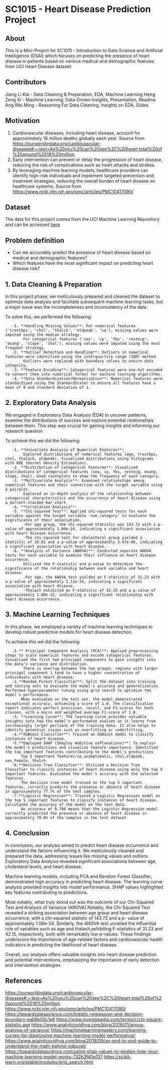 # SC1015 - Heart Disease Prediction Project

## About
This is a Mini-Project for SC1015 - Introduction to Data Science and Artificial Intelligence (DSAI) which focuses on predicting the presence of heart disease in patients based on various medical and demographic features from UCI Heart Disease dataset.

## Contributors
Jiang Li Kai - Data Cleaning & Preparation, EDA, Machine Learning
Heng Zeng Xi - Machine Learning, Data-Driven Insights, Presentation, Readme
Ang Wei Ming - Reasoning For Data Cleaning, Insights on EDA, Slides

## Motivation
1. Cardiovascular diseases, including heart disease, account for approximately 18 million deaths globally each year. Source from https://ourworldindata.org/cardiovascular-diseases#:~:text=As%20you%20can%20see%2C%20heart,total%20of%20around%2018%20million.
2. Early intervention can prevent or delay the progression of heart disease, reducing the risk of complications such as heart attacks and strokes.
3. By leveraging machine learning models, healthcare providers can identify high-risk individuals and implement targeted prevention and treatment strategies, reducing the overall burden of heart disease on healthcare systems.
   Source from https://www.ncbi.nlm.nih.gov/pmc/articles/PMC10417090/

## Dataset
The data for this project comes from the UCI Machine Learning Repository and can be accessed [here](https://archive.ics.uci.edu/ml/datasets/Heart+Disease)

## Problem definition
* Can we accurately predict the presence of heart disease based on medical and demographic features?
* Which features have the most significant impact on predicting heart disease risk?

## 1. Data Cleaning & Preparation
   In this project phase, we meticulously prepared and cleaned the dataset to optimize data analysis and facilitate subsequent machine learning tasks, but a major issue was the incompleteness and inconsistency of the data.

   To solve this, we performed the following:

       -1. **Handling Missing Values**: For numerical features ('trestbps', 'chol', 'thalch', 'oldpeak', 'ca'), missing values were imputed using the median strategy.
            For categorical features ('sex', 'cp', 'fbs', 'restecg', 'exang', 'slope', 'thal'), missing values were imputed using the most frequent strategy.
       -2. **Outlier Detection and Handling**: Outliers in numerical features were identified using the interquartile range (IQR) method.
            Outliers were replaced with boundary values to ensure data integrity.
       -3. **Feature Encoding**: Categorical features were one-hot encoded to convert them into numerical format for machine learning algorithms.
       -4. **Data Standardization/Normalization**: Numerical features were standardized using the StandardScaler to ensure all features have a mean of 0 and standard deviation of 1.

## 2. Exploratory Data Analysis
   We engaged in Exploratory Data Analysis (EDA) to uncover patterns, examine the distributions of success and explore potential relationships between them. This step was crucial for gaining insights and informing our research question

   To achieve this we did the following:

       -1. **Univariate Analysis of Numerical Features**:
            Explored distributions of numerical features (age, trestbps, chol, thalach, oldpeak). Visualized distributions using histograms with KDE (Kernel Density Estimation).
       -2. **Distribution of Categorical Features**: Visualized distributions of categorical features (sex, cp, fbs, restecg, exang, slope, thal). Used countplots to show the frequency of each category.
       -3. **Multivariate Analysis**: Examined relationships among numerical features and their connection with the target variable using a pairplot. 
            Explored an in-depth analysis of the relationship between categorical characteristics and the occurrence of heart disease using a percent-stacked bar chart
       -4. **Correlation Analysis**: 
       -5. **Chi-Squared Test**: Applied chi-squared tests for each variable against the target variable 'num_category' to evaluate the significance of their association. 
            -For age group, the chi-squared statistic was 143.72 with a p-value of approximately 1.06e-24, indicating a significant association with heart disease occurrence.
            -The chi-squared test for cholesterol group yielded a statistic of 39.81 and a p-value of approximately 3.47e-06, indicating a significant association with heart disease.
       -6. **Analysis of Variance (ANOVA)**: Conducted separate ANOVA tests for each variable to examine their influence on heart disease occurrence. 
            Utilized the F-statistic and p-value to determine the significance of the relationship between each variable and heart disease.
            -For age, the ANOVA test yielded an F-statistic of 31.23 with a p-value of approximately 2.11e-24, indicating a significant association with heart disease.
            -Thalach exhibited an F-statistic of 42.15 and a p-value of approximately 1.80e-32, indicating a significant relationship with heart disease occurrence.
   
## 3. Machine Learning Techniques
   In this phase, we employed a variety of machine learning techniques to develop robust predictive models for heart disease detection. 
  
   To achieve this we did the following:

       -1.** Principal Component Analysis (PCA)**: Applied preprocessing steps to scale numerical features and encode categorical features. Visualized the first two principal components to gain insights into the data's variance and distribution.
            There is overlap between the two groups, regions with larger principal component 1 tend to have a higher concentration of individuals with heart disease.
       -2.**Random Forest Classifier**: Split the dataset into training and testing sets to evaluate the model's accuracy and generalization. Performed hyperparameter tuning using grid search to optimize the model's performance.
           When evaluated on the test set, the model demonstrated exceptional accuracy, achieving a score of 1.0. The classification report indicates perfect precision, recall, and F1-scores for both classes, with a macro and weighted average F1-score of 1.0.
       -3. **Learning Curve**: The learning curve provides valuable insights into how the model's performance evolves as it learns from increasingly larger portions of the training data. It also helps to identify potential issues such as overfitting or underfitting.
       -4.**XGBoost Classifier**: Trained an XGBoost model to classify instances of heart disease.
       -5.**Employed SHAP (SHapley Additive exPlanations)**: To explain the model's predictions and visualize feature importance. Identified the top important features contributing to the model's predictions
           Top 5 important features:cp_asymptomatic, chol,oldpeak, sex_Female, thalch
       -6.**Decision Tree Classifier**: Utilized a Decision Tree Classifier to classify instances of heart disease using only the top 5 important features. Evaluated the model's accuracy with the selected features.
           The decision tree model trained on the top 5 important features, correctly predicts the presence or absence of heart disease in approximately 77.7% of the test samples.
       -7.**Logistic Regression**: Trained a Logistic Regression model on the top 5 important features to classify instances of heart disease. Calculated the accuracy of the model on the test data.
           An accuracy of 0.788 means that the Logistic Regression model correctly predicted the presence or absence of heart disease in approximately 78.8% of the samples in the test dataset
    


## 4. Conclusion
   In conclusion, our analysis aimed to predict heart disease occurrence and understand the factors influencing it. We meticulously cleaned and prepared the data, addressing issues like missing values and outliers. Exploratory Data Analysis revealed significant 
   associations between age, cholesterol levels, and heart disease.

  Machine learning models, including PCA and Random Forest Classifier, demonstrated high accuracy in predicting heart disease. The learning curve analysis provided insights into model performance. SHAP values highlighted key features contributing to predictions.

  Most notably, what truly stood out was the outcome of our Chi-Squared Test and Analysis of Variance (ANOVA).Notably, the Chi-Squared Test revealed a striking association between age group and heart disease occurrence, with a chi-squared statistic of 143.72 and a p- 
  value of approximately 1.06e-24. Similarly, the ANOVA test unveiled the influential role of variables such as age and thalach,exhibiting F-statistics of 31.23 and 42.15, respectively, both with remarkably low p-values.
  These findings underscore the importance of age-related factors and cardiovascular health indicators in predicting the likelihood of heart disease. 

  Overall, our analysis offers valuable insights into heart disease prediction and potential interventions, emphasizing the importance of early detection and intervention strategies



## References
https://ourworldindata.org/cardiovascular-diseases#:~:text=As%20you%20can%20see%2C%20heart,total%20of%20around%2018%20million.
https://www.ncbi.nlm.nih.gov/pmc/articles/PMC10417090/
https://towardsdatascience.com/logistic-regression-and-decision-boundary-eab6e00c1e8
https://www.investopedia.com/terms/c/chi-square-statistic.asp
https://www.analyticsvidhya.com/blog/2018/01/anova-analysis-of-variance/
https://machinelearningmastery.com/learning-curves-for-diagnosing-machine-learning-model-performance/
https://www.analyticsvidhya.com/blog/2018/09/an-end-to-end-guide-to-understand-the-math-behind-xgboost/
https://towardsdatascience.com/using-shap-values-to-explain-how-your-machine-learning-model-works-732b3f40e137
https://scikit-learn.org/stable/modules/grid_search.html
